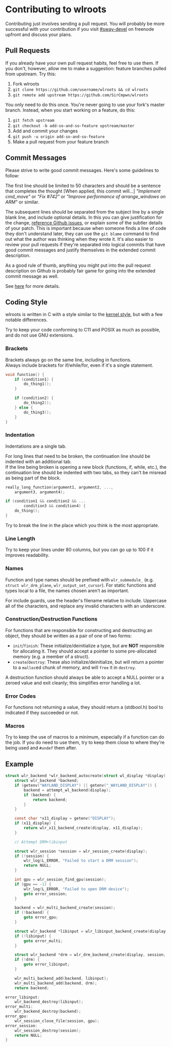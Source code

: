 # Contributing to wlroots

Contributing just involves sending a pull request. You will probably be more
successful with your contribution if you visit
[#sway-devel](https://webchat.freenode.net/?channels=sway-devel) on freenode
upfront and discuss your plans.

## Pull Requests

If you already have your own pull request habits, feel free to use them. If you
don't, however, allow me to make a suggestion: feature branches pulled from
upstream. Try this:

1. Fork wlroots
2. `git clone https://github.com/username/wlroots && cd wlroots`
3. `git remote add upstream https://github.com/SirCmpwn/wlroots`

You only need to do this once. You're never going to use your fork's master
branch. Instead, when you start working on a feature, do this:

1. `git fetch upstream`
2. `git checkout -b add-so-and-so-feature upstream/master`
3. Add and commit your changes
4. `git push -u origin add-so-and-so-feature`
5. Make a pull request from your feature branch

## Commit Messages

Please strive to write good commit messages. Here's some guidelines to follow:

The first line should be limited to 50 characters and should be a sentence that
completes the thought [When applied, this commit will...] *"Implement
cmd_move"* or *"Fix #742"* or *"Improve performance of arrange_windows on ARM"*
or similar.

The subsequent lines should be separated from the subject line by a single
blank line, and include optional details. In this you can give justification
for the change, [reference Github
issues](https://help.github.com/articles/closing-issues-via-commit-messages/),
or explain some of the subtler details of your patch. This is important because
when someone finds a line of code they don't understand later, they can use the
`git blame` command to find out what the author was thinking when they wrote
it. It's also easier to review your pull requests if they're separated into
logical commits that have good commit messages and justify themselves in the
extended commit description.

As a good rule of thumb, anything you might put into the pull request
description on Github is probably fair game for going into the extended commit
message as well.

See [here](https://chris.beams.io/posts/git-commit/) for more details.

## Coding Style

wlroots is written in C with a style similar to the [kernel
style](https://www.kernel.org/doc/Documentation/process/coding-style.rst), but
with a few notable differences.

Try to keep your code conforming to C11 and POSIX as much as possible, and do
not use GNU extensions.

### Brackets

Brackets always go on the same line, including in functions.  
Always include brackets for if/while/for, even if it's a single statement.
```c
void function() {
	if (condition1) {
		do_thing1();
	}

	if (condition2) {
		do_thing2();
	} else {
		do_thing3();
	}
}
```

### Indentation

Indentations are a single tab.

For long lines that need to be broken, the continuation line should be indented
with an additional tab.  
If the line being broken is opening a new block (functions, if, while, etc.),
the continuation line should be indented with two tabs, so they can't be
misread as being part of the block.
```c
really_long_function(argument1, argument2, ...,
	argument3, argument4);

if (condition1 && condition2 && ...
		condition3 && condition4) {
	do_thing();
}
```

Try to break the line in the place which you think is the most appropriate.


### Line Length

Try to keep your lines under 80 columns, but you can go up to 100 if it
improves readability.

### Names

Function and type names should be prefixed with `wlr_submodule_` (e.g. `struct
wlr_drm_plane`, `wlr_output_set_cursor`).  For static functions and types local
to a file, the names chosen aren't as important.

For include guards, use the header's filename relative to include.  Uppercase
all of the characters, and replace any invalid characters with an underscore.

### Construction/Destruction Functions

For functions that are responsible for constructing and destructing an object,
they should be written as a pair of one of two forms:
* `init`/`finish`: These initialize/deinitialize a type, but are **NOT**
responsible for allocating it. They should accept a pointer to some
pre-allocated memory (e.g. a member of a struct).
* `create`/`destroy`: These also initialize/deinitialize, but will return a
pointer to a `malloc`ed chunk of memory, and will `free` it in `destroy`.

A destruction function should always be able to accept a NULL pointer or a
zeroed value and exit cleanly; this simplifies error handling a lot.

### Error Codes

For functions not returning a value, they should return a (stdbool.h) bool to
indicated if they succeeded or not.

### Macros

Try to keep the use of macros to a minimum, especially if a function can do the
job.  If you do need to use them, try to keep them close to where they're being
used and `#undef` them after.

## Example

```c
struct wlr_backend *wlr_backend_autocreate(struct wl_display *display) {
	struct wlr_backend *backend;
	if (getenv("WAYLAND_DISPLAY") || getenv("_WAYLAND_DISPLAY")) {
		backend = attempt_wl_backend(display);
		if (backend) {
			return backend;
		}
	}

	const char *x11_display = getenv("DISPLAY");
	if (x11_display) {
		return wlr_x11_backend_create(display, x11_display);
	}

	// Attempt DRM+libinput

	struct wlr_session *session = wlr_session_create(display);
	if (!session) {
		wlr_log(L_ERROR, "Failed to start a DRM session");
		return NULL;
	}

	int gpu = wlr_session_find_gpu(session);
	if (gpu == -1) {
		wlr_log(L_ERROR, "Failed to open DRM device");
		goto error_session;
	}

	backend = wlr_multi_backend_create(session);
	if (!backend) {
		goto error_gpu;
	}

	struct wlr_backend *libinput = wlr_libinput_backend_create(display, session);
	if (!libinput) {
		goto error_multi;
	}

	struct wlr_backend *drm = wlr_drm_backend_create(display, session, gpu);
	if (!drm) {
		goto error_libinput;
	}

	wlr_multi_backend_add(backend, libinput);
	wlr_multi_backend_add(backend, drm);
	return backend;

error_libinput:
	wlr_backend_destroy(libinput);
error_multi:
	wlr_backend_destroy(backend);
error_gpu:
	wlr_session_close_file(session, gpu);
error_session:
	wlr_session_destroy(session);
	return NULL;
}
```
